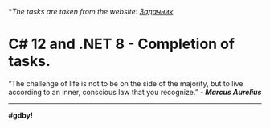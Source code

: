 **The tasks are taken from the website: [Задачник](https://c-sharp.pro/%D0%B7%D0%B0%D0%B4%D0%B0%D1%87%D0%BD%D0%B8%D0%BA/)*

C# 12 and .NET 8 - Completion of tasks.
=====================

<GITHUB></GITHUB>

“The challenge of life is not to be on the side of the majority, but to live according to an inner, conscious law that you recognize.”
***- Marcus Aurelius***

***
**#gdby!**
